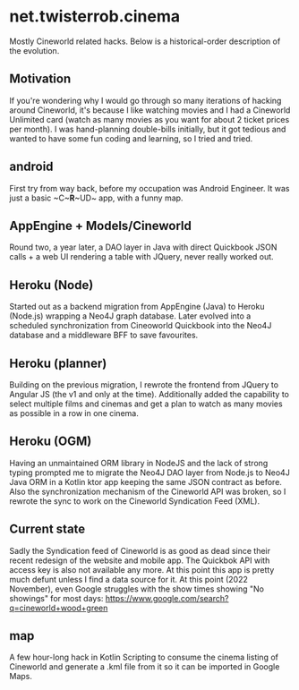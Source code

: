# net.twisterrob.cinema
Mostly Cineworld related hacks. Below is a historical-order description of the evolution.

## Motivation
If you're wondering why I would go through so many iterations of hacking around Cineworld,
it's because I like watching movies and I had a Cineworld Unlimited card (watch as many movies as you want for about 2 ticket prices per month).
I was hand-planning double-bills initially, but it got tedious and wanted to have some fun coding and learning, so I tried and tried.

## android
First try from way back, before my occupation was Android Engineer. It was just a basic ~C~**R**~UD~ app, with a funny map.

## AppEngine + Models/Cineworld
Round two, a year later, a DAO layer in Java with direct Quickbook JSON calls + a web UI rendering a table with JQuery, never really worked out.

## Heroku (Node)
Started out as a backend migration from AppEngine (Java) to Heroku (Node.js) wrapping a Neo4J graph database.
Later evolved into a scheduled synchronization from Cineoworld Quickbook into the Neo4J database and a middleware BFF to save favourites.

## Heroku (planner)
Building on the previous migration, I rewrote the frontend from JQuery to Angular JS (the v1 and only at the time).
Additionally added the capability to select multiple films and cinemas and get a plan to watch as many movies as possible in a row in one cinema.

## Heroku (OGM)
Having an unmaintained ORM library in NodeJS and the lack of strong typing prompted me to migrate the Neo4J DAO layer from Node.js to Neo4J Java ORM in a Kotlin ktor app keeping the same JSON contract as before.
Also the synchronization mechanism of the Cineworld API was broken, so I rewrote the sync to work on the Cineworld Syndication Feed (XML).

## Current state
Sadly the Syndication feed of Cineworld is as good as dead since their recent redesign of the website and mobile app.
The Quickbok API with access key is also not available any more. At this point this app is pretty much defunt unless I find a data source for it.
At this point (2022 November), even Google struggles with the show times showing "No showings" for most days: https://www.google.com/search?q=cineworld+wood+green

## map
A few hour-long hack in Kotlin Scripting to consume the cinema listing of Cineworld and generate a .kml file from it so it can be imported in Google Maps.
